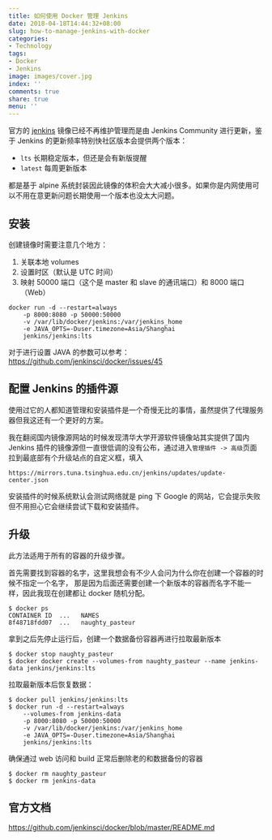 ```yaml
---
title: 如何使用 Docker 管理 Jenkins
date: 2018-04-18T14:44:32+08:00
slug: how-to-manage-jenkins-with-docker
categories:
- Technology
tags:
- Docker
- Jenkins
image: images/cover.jpg
index: ''
comments: true
share: true
menu: ''
---
```


官方的 [jenkins](https://hub.docker.com/_/jenkins) 镜像已经不再维护管理而是由 Jenkins Community 进行更新，鉴于 Jenkins 的更新频率特别快社区版本会提供两个版本：

- `lts` 长期稳定版本，但还是会有新版提醒
- `latest` 每周更新版本

都是基于 alpine 系统封装因此镜像的体积会大大减小很多。如果你是内网使用可以不用在意更新问题长期使用一个版本也没太大问题。

## 安装

创建镜像时需要注意几个地方：

1. 关联本地 volumes
1. 设置时区（默认是 UTC 时间）
1. 映射 50000 端口（这个是 master 和 slave 的通讯端口）和 8000 端口（Web）

```
docker run -d --restart=always
    -p 8000:8080 -p 50000:50000
    -v /var/lib/docker/jenkins:/var/jenkins_home
    -e JAVA_OPTS=-Duser.timezone=Asia/Shanghai
    jenkins/jenkins:lts
```

对于进行设置 JAVA 的参数可以参考：https://github.com/jenkinsci/docker/issues/45

## 配置 Jenkins 的插件源

使用过它的人都知道管理和安装插件是一个奇慢无比的事情，虽然提供了代理服务器但我这还有一个更好的方案。

我在翻阅国内镜像源网站的时候发现清华大学开源软件镜像站其实提供了国内 Jenkins 插件的镜像源但一直很低调的没有公布，通过进入`管理插件 -> 高级`页面拉到最底部有个升级站点的自定义框，填入

```
https://mirrors.tuna.tsinghua.edu.cn/jenkins/updates/update-center.json
```

安装插件的时候系统默认会测试网络就是 ping 下 Google 的网站，它会提示失败但不用担心它会继续尝试下载和安装插件。

## 升级

此方法适用于所有的容器的升级步骤。

首先需要找到容器的名字，这里我想会有不少人会问为什么你在创建一个容器的时候不指定一个名字，
那是因为后面还需要创建一个新版本的容器而名字不能一样，因此我现在创建都让 docker 随机分配。

```
$ docker ps
CONTAINER ID  ...   NAMES
8f48718fdd07  ...   naughty_pasteur
```

拿到之后先停止运行后，创建一个数据备份容器再进行拉取最新版本

```
$ docker stop naughty_pasteur
$ docker docker create --volumes-from naughty_pasteur --name jenkins-data jenkins/jenkins:lts
```

拉取最新版本后恢复数据：

```
$ docker pull jenkins/jenkins:lts
$ docker run -d --restart=always
    --volumes-from jenkins-data
    -p 8000:8080 -p 50000:50000
    -v /var/lib/docker/jenkins:/var/jenkins_home
    -e JAVA_OPTS=-Duser.timezone=Asia/Shanghai
    jenkins/jenkins:lts
```

确保通过 web 访问和 build 正常后删除老的和数据备份的容器

```
$ docker rm naughty_pasteur
$ docker rm jenkins-data
```

## 官方文档

https://github.com/jenkinsci/docker/blob/master/README.md
